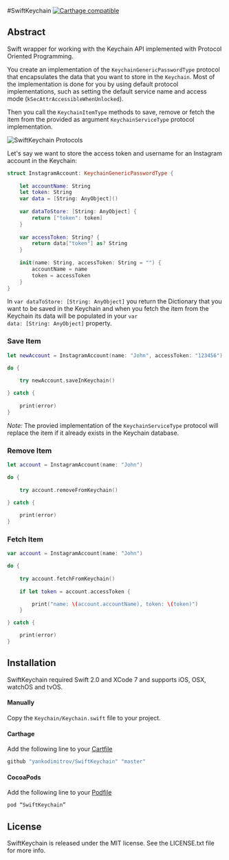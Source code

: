 #SwiftKeychain
[![Carthage compatible](https://img.shields.io/badge/Carthage-compatible-4BC51D.svg?style=flat)](https://github.com/Carthage/Carthage)

## Abstract
Swift wrapper for working with the Keychain API implemented with Protocol Oriented Programming.

You create an implementation of the <code>KeychainGenericPasswordType</code> protocol that encapsulates the data that you want to store in the <code>Keychain</code>. Most of the implementation is done for you by using default protocol implementations, such as setting the default service name and access mode (<code>kSecAttrAccessibleWhenUnlocked</code>).

Then you call the <code>KeychainItemType</code> methods to save, remove or fetch the item from the provided as argument <code>KeychainServiceType</code> protocol implementation.

![SwiftKeychain Protocols](https://raw.githubusercontent.com/yankodimitrov/SwiftKeychain/Keychain-1.0/Resources/Protocols.png)

Let's say we want to store the access token and username for an Instagram account in the Keychain:

```swift
struct InstagramAccount: KeychainGenericPasswordType {
    
    let accountName: String
    let token: String
    var data = [String: AnyObject]()
    
    var dataToStore: [String: AnyObject] {
        return ["token": token]
    }
    
    var accessToken: String? {
        return data["token"] as? String
    }
    
    init(name: String, accessToken: String = "") {
        accountName = name
        token = accessToken
    }
}
```
In <code>var dataToStore: [String: AnyObject]</code> you return the Dictionary that you want to be saved in the Keychain and when you fetch the item from the Keychain its data will be populated in your <code>var data: [String: AnyObject]</code> property.

### Save Item
```swift
let newAccount = InstagramAccount(name: "John", accessToken: "123456")

do {
    
    try newAccount.saveInKeychain()

} catch {
    
    print(error)
}
```
*Note:* The provied implementation of the <code>KeychainServiceType</code> protocol will replace the item if it already exists in the Keychain database.

### Remove Item
```swift
let account = InstagramAccount(name: "John")

do {
    
    try account.removeFromKeychain()

} catch {
    
    print(error)
}
```

### Fetch Item
```swift
var account = InstagramAccount(name: "John")

do {
    
    try account.fetchFromKeychain()
    
    if let token = account.accessToken {

        print("name: \(account.accountName), token: \(token)")
    }

} catch {

    print(error)
}
```

## Installation
SwiftKeychain required Swift 2.0 and XCode 7 and supports iOS, OSX, watchOS and tvOS.

#### Manually
Copy the <code>Keychain/Keychain.swift</code> file to your project.

#### Carthage
Add the following line to your [Cartfile](https://github.com/carthage/carthage)
```swift
github "yankodimitrov/SwiftKeychain" "master"
```

#### CocoaPods
Add the following line to your [Podfile](https://guides.cocoapods.org/)
```swift
pod “SwiftKeychain”
```

## License
SwiftKeychain is released under the MIT license. See the LICENSE.txt file for more info.